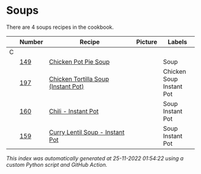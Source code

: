 # Soups

There are 4 soups recipes in the cookbook.

| |Number|Recipe|Picture|Labels|
|-|------|------|-------|------|
| C||||
||[149](https://github.com/bryanbr23/Recipes/issues/149)|[Chicken Pot Pie Soup](https://github.com/bryanbr23/Recipes/issues/149)| |Soup|
||[197](https://github.com/bryanbr23/Recipes/issues/197)|[Chicken Tortilla Soup (Instant Pot)](https://github.com/bryanbr23/Recipes/issues/197)| |Chicken<br>Soup<br>Instant Pot|
||[160](https://github.com/bryanbr23/Recipes/issues/160)|[Chili - Instant Pot](https://github.com/bryanbr23/Recipes/issues/160)| |Soup<br>Instant Pot|
||[159](https://github.com/bryanbr23/Recipes/issues/159)|[Curry Lentil Soup - Instant Pot](https://github.com/bryanbr23/Recipes/issues/159)| |Soup<br>Instant Pot|

_This index was automatically generated at 25-11-2022 01:54:22 using a custom Python script and GitHub Action._